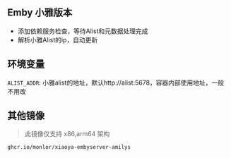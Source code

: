 ## Emby 小雅版本

* 添加依赖服务检查，等待Alist和元数据处理完成
* 解析小雅Alist的ip，自动更新

## 环境变量

`ALIST_ADDR`: 小雅alist的地址，默认http://alist:5678，容器内部使用地址，一般不用改

## 其他镜像

> 此镜像仅支持 x86,arm64 架构

```
ghcr.io/monlor/xiaoya-embyserver-amilys
```